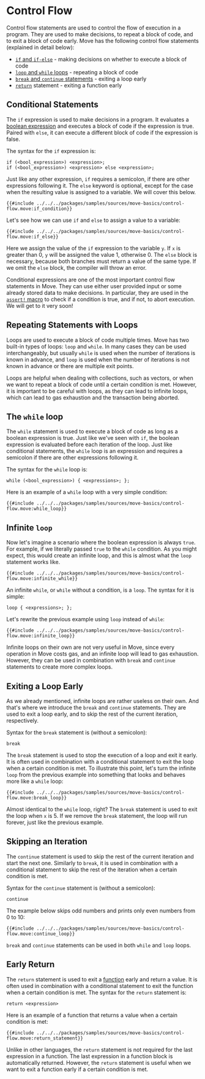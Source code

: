 # Control Flow

<!--

Chapter: Basic Syntax
Goal: Introduce control flow statements.
Notes:
    - if/else is an expression
    - while () {} loop
    - continue and break
    - loop {}
    - infinite loop is possible but will lead to gas exhaustion
    - return keyword
    - if is an expression and as such requires a semicolon (!!!)

Links:
    - reference (control flow)
    - coding conventions (control flow)

 -->

Control flow statements are used to control the flow of execution in a program. They are used to
make decisions, to repeat a block of code, and to exit a block of code early. Move has the following
control flow statements (explained in detail below):

- [`if` and `if-else`](#conditional-statements) - making decisions on whether to execute a block of
  code
- [`loop` and `while` loops](#repeating-statements-with-loops) - repeating a block of code
- [`break` and `continue` statements](#exiting-a-loop-early) - exiting a loop early
- [`return`](#return) statement - exiting a function early

## Conditional Statements

The `if` expression is used to make decisions in a program. It evaluates a
[boolean expression](./expression.md#literals) and executes a block of code if the expression is
true. Paired with `else`, it can execute a different block of code if the expression is false.

The syntax for the `if` expression is:

```move
if (<bool_expression>) <expression>;
if (<bool_expression>) <expression> else <expression>;
```

Just like any other expression, `if` requires a semicolon, if there are other expressions following
it. The `else` keyword is optional, except for the case when the resulting value is assigned to a
variable. We will cover this below.

```move
{{#include ../../../packages/samples/sources/move-basics/control-flow.move:if_condition}}
```

Let's see how we can use `if` and `else` to assign a value to a variable:

```move
{{#include ../../../packages/samples/sources/move-basics/control-flow.move:if_else}}
```

Here we assign the value of the `if` expression to the variable `y`. If `x` is greater than 0, `y`
will be assigned the value 1, otherwise 0. The `else` block is necessary, because both branches must
return a value of the same type. If we omit the `else` block, the compiler will throw an error.

<!-- TODO: add an error -->

Conditional expressions are one of the most important control flow statements in Move. They can use
either user provided input or some already stored data to make decisions. In particular, they are
used in the [`assert!` macro](./assert-and-abort.md) to check if a condition is true, and if not, to
abort execution. We will get to it very soon!

## Repeating Statements with Loops

Loops are used to execute a block of code multiple times. Move has two built-in types of loops:
`loop` and `while`. In many cases they can be used interchangeably, but usually `while` is used when
the number of iterations is known in advance, and `loop` is used when the number of iterations is
not known in advance or there are multiple exit points.

Loops are helpful when dealing with collections, such as vectors, or when we want to repeat a block
of code until a certain condition is met. However, it is important to be careful with loops, as they
can lead to infinite loops, which can lead to gas exhaustion and the transaction being aborted.

## The `while` loop

The `while` statement is used to execute a block of code as long as a boolean expression is true.
Just like we've seen with `if`, the boolean expression is evaluated before each iteration of the
loop. Just like conditional statements, the `while` loop is an expression and requires a semicolon
if there are other expressions following it.

The syntax for the `while` loop is:

```move
while (<bool_expression>) { <expressions>; };
```

Here is an example of a `while` loop with a very simple condition:

```move
{{#include ../../../packages/samples/sources/move-basics/control-flow.move:while_loop}}
```

## Infinite `loop`

Now let's imagine a scenario where the boolean expression is always `true`. For example, if we
literally passed `true` to the `while` condition. As you might expect, this would create an infinite
loop, and this is almost what the `loop` statement works like.

```move
{{#include ../../../packages/samples/sources/move-basics/control-flow.move:infinite_while}}
```

An infinite `while`, or `while` without a condition, is a `loop`. The syntax for it is simple:

```move
loop { <expressions>; };
```

Let's rewrite the previous example using `loop` instead of `while`:

```move
{{#include ../../../packages/samples/sources/move-basics/control-flow.move:infinite_loop}}
```

<!-- TODO: that's a weak point lmao -->

Infinite loops on their own are not very useful in Move, since every operation in Move costs gas,
and an infinite loop will lead to gas exhaustion. However, they can be used in combination with
`break` and `continue` statements to create more complex loops.

## Exiting a Loop Early

As we already mentioned, infinite loops are rather useless on their own. And that's where we
introduce the `break` and `continue` statements. They are used to exit a loop early, and to skip the
rest of the current iteration, respectively.

Syntax for the `break` statement is (without a semicolon):

```move
break
```

The `break` statement is used to stop the execution of a loop and exit it early. It is often used in
combination with a conditional statement to exit the loop when a certain condition is met. To
illustrate this point, let's turn the infinite `loop` from the previous example into something that
looks and behaves more like a `while` loop:

```move
{{#include ../../../packages/samples/sources/move-basics/control-flow.move:break_loop}}
```

Almost identical to the `while` loop, right? The `break` statement is used to exit the loop when `x`
is 5. If we remove the `break` statement, the loop will run forever, just like the previous example.

## Skipping an Iteration

The `continue` statement is used to skip the rest of the current iteration and start the next one.
Similarly to `break`, it is used in combination with a conditional statement to skip the rest of the
iteration when a certain condition is met.

Syntax for the `continue` statement is (without a semicolon):

```move
continue
```

The example below skips odd numbers and prints only even numbers from 0 to 10:

```move
{{#include ../../../packages/samples/sources/move-basics/control-flow.move:continue_loop}}
```

`break` and `continue` statements can be used in both `while` and `loop` loops.

## Early Return

The `return` statement is used to exit a [function](./function.md) early and return a value. It is
often used in combination with a conditional statement to exit the function when a certain condition
is met. The syntax for the `return` statement is:

```move
return <expression>
```

Here is an example of a function that returns a value when a certain condition is met:

```move
{{#include ../../../packages/samples/sources/move-basics/control-flow.move:return_statement}}
```

Unlike in other languages, the `return` statement is not required for the last expression in a
function. The last expression in a function block is automatically returned. However, the `return`
statement is useful when we want to exit a function early if a certain condition is met.
